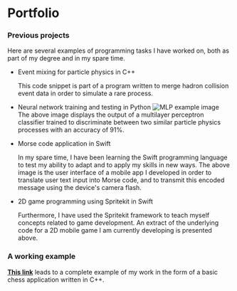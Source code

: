 # Portfolio

### Previous projects
Here are several examples of programming tasks I have worked on, both as part of my degree and in my spare time.

- Event mixing for particle physics in C++

  This code snippet is part of a program written to merge hadron collision event data in order to simulate a rare process.

- Neural network training and testing in Python
  ![MLP example image](https://github.com/msilcs/msilcs.github.io/MLP_example.png)
  The above image displays the output of a multilayer perceptron classifier trained to discriminate between two similar particle physics processes with an accuracy of 91%.
  
- Morse code application in Swift

  In my spare time, I have been learning the Swift programming language to test my ability to adapt and to apply my skills in new ways. The above image is the user interface of a mobile app I developed in order to translate user text input into Morse code, and to transmit this encoded message using the device's camera flash.
    
- 2D game programming using Spritekit in Swift

  Furthermore, I have used the Spritekit framework to teach myself concepts related to game development. An extract of the underlying code for a 2D mobile game I am currently developing is presented above.

### A working example
[__This link__](https://github.com/msilcs/Object_Oriented_Chess_Program) leads to a complete example of my work in the form of a basic chess application written in C++.
